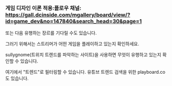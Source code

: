 ### 게임 디자인 이론 적용:플로우 채널: https://gall.dcinside.com/mgallery/board/view/?id=game_dev&no=147840&search_head=30&page=1

또는 다음 유행하는 장르를 기다릴 수도 있습니다.

그러기 위해서는 스트리머가 어떤 게임을 플레이하고 있는지 확인하세요.

sullygnome(트위치 트렌드를 파악하는 사이트)을 사용하면 무엇이 유행하고 있는지 확인할 수 있습니다.

여기에서 "트렌드"로 필터링할 수 있습니다. 유튜브 트렌드 검색을 위한 playboard.co도 있습니다.